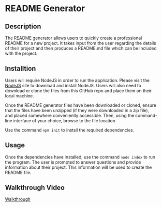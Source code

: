 # README Generator

## Description

The README generator allows users to quickly create a professional README for a new project. It takes input from the user regarding the details of their project and then produces a README.md file which can be included with the project.

## Installtion

Users will require NodeJS in order to run the application. Please visit the [NodeJS](https://nodejs.org/en/) site to download and install NodeJS. Users will also need to download or clone the files from this GitHub repo and place them on their local machine.

Once the README generator files have been downloaded or cloned, ensure that the files have been unzipped (if they were downloaded in a zip file), and placed somewhere conveniently accessible. Then, using the command-line interface of your choice, browse to the file location.

Use the command `npm init` to install the required dependencies.

## Usage

Once the dependencies have installed, use the command `node index` to run the program. The user is prompted to answer questions and provide information about their project. This information will be used to create the README file.

## Walkthrough Video

[Walkthrough](https://drive.google.com/file/d/10HqD3qi_zAODmuDBmmw7dzwoKN69y96j/view)
